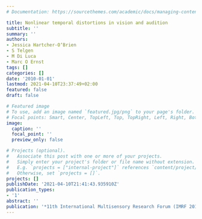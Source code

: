 ```yaml
---
# Documentation: https://sourcethemes.com/academic/docs/managing-content/

title: Nonlinear temporal distortions in vision and audition
subtitle: ''
summary: ''
authors:
- Jessica Hartcher-O‘Brien
- S Telgen
- M Di Luca
- Marc O Ernst
tags: []
categories: []
date: '2010-01-01'
lastmod: 2021-04-10T23:37:49+02:00
featured: false
draft: false

# Featured image
# To use, add an image named `featured.jpg/png` to your page's folder.
# Focal points: Smart, Center, TopLeft, Top, TopRight, Left, Right, BottomLeft, Bottom, BottomRight.
image:
  caption: ''
  focal_point: ''
  preview_only: false

# Projects (optional).
#   Associate this post with one or more of your projects.
#   Simply enter your project's folder or file name without extension.
#   E.g. `projects = ["internal-project"]` references `content/project/deep-learning/index.md`.
#   Otherwise, set `projects = []`.
projects: []
publishDate: '2021-04-10T21:41:43.935910Z'
publication_types:
- '1'
abstract: ''
publication: '*11th International Multisensory Research Forum (IMRF 2010)*'
---
```


